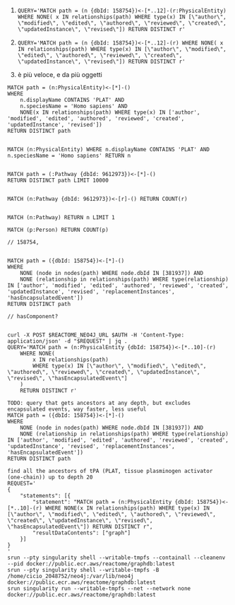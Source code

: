1. `QUERY='MATCH path = (n {dbId: 158754})<-[*..12]-(r:PhysicalEntity) WHERE NONE( x IN relationships(path) WHERE type(x) IN [\"author\", \"modified\", \"edited\", \"authored\", \"reviewed\", \"created\", \"updatedInstance\", \"revised\"]) RETURN DISTINCT r'`
2. `QUERY='MATCH path = (n {dbId: 158754})<-[*..12]-(r) WHERE NONE( x IN relationships(path) WHERE type(x) IN [\"author\", \"modified\", \"edited\", \"authored\", \"reviewed\", \"created\", \"updatedInstance\", \"revised\"]) RETURN DISTINCT r'`

2. è più veloce, e da più oggetti


<!-- # TODO: use cypher-shell directly in interactive container! -->
<!---->
<!-- # QUERY='MATCH path = (n:PhysicalEntity {dbId: 158754})<-[*]-(r) WHERE NONE( x IN relationships(path) WHERE type(x) IN [\"author\", \"modified\", \"edited\", \"authored\", \"reviewed\", \"created\", \"updatedInstance\", \"revised\", \"hasEncapsulatedEvent\"]) RETURN DISTINCT r' -->
<!-- # QUERY='MATCH path = (n:PhysicalEntity {dbId: 158754})<-[*..17]-(r) WHERE NONE( x IN relationships(path) WHERE type(x) IN [\"author\", \"modified\", \"edited\", \"authored\", \"reviewed\", \"created\", \"updatedInstance\", \"revised\"]) RETURN DISTINCT r' -->
<!-- # QUERY='MATCH path = (n:PhysicalEntity {dbId: 158754})<-[*..18]-(r) RETURN DISTINCT r' -->

```cql
MATCH path = (n:PhysicalEntity)<-[*]-()
WHERE 
    n.displayName CONTAINS 'PLAT' AND 
    n.speciesName = 'Homo sapiens' AND
    NONE(x IN relationships(path) WHERE type(x) IN ['author', 'modified', 'edited', 'authored', 'reviewed', 'created', 'updatedInstance', 'revised'])
RETURN DISTINCT path


MATCH (n:PhysicalEntity) WHERE n.displayName CONTAINS 'PLAT' AND n.speciesName = 'Homo sapiens' RETURN n


MATCH path = (:Pathway {dbId: 9612973})<-[*]-()
RETURN DISTINCT path LIMIT 10000


MATCH (n:Pathway {dbId: 9612973})<-[r]-() RETURN COUNT(r)


MATCH (n:Pathway) RETURN n LIMIT 1

MATCH (p:Person) RETURN COUNT(p) 

// 158754,


MATCH path = ({dbId: 158754})<-[*]-()
WHERE 
    NONE (node in nodes(path) WHERE node.dbId IN [381937]) AND
    NONE (relationship in relationships(path) WHERE type(relationship) IN ['author', 'modified', 'edited', 'authored', 'reviewed', 'created', 'updatedInstance', 'revised', 'replacementInstances', 'hasEncapsulatedEvent'])
RETURN DISTINCT path

// hasComponent?


curl -X POST $REACTOME_NEO4J_URL $AUTH -H 'Content-Type: application/json' -d "$REQUEST" | jq . 
QUERY='MATCH path = (n:PhysicalEntity {dbId: 158754})<-[*..10]-(r) 
    WHERE NONE(
        x IN relationships(path) 
        WHERE type(x) IN [\"author\", \"modified\", \"edited\", \"authored\", \"reviewed\", \"created\", \"updatedInstance\", \"revised\", \"hasEncapsulatedEvent\"]
    ) 
    RETURN DISTINCT r'

TODO: query that gets ancestors at any depth, but excludes encapsulated events, way faster, less useful
MATCH path = ({dbId: 158754})<-[*]-()
WHERE 
    NONE (node in nodes(path) WHERE node.dbId IN [381937]) AND
    NONE (relationship in relationships(path) WHERE type(relationship) IN ['author', 'modified', 'edited', 'authored', 'reviewed', 'created', 'updatedInstance', 'revised', 'replacementInstances', 'hasEncapsulatedEvent'])
RETURN DISTINCT path

find all the ancestors of tPA (PLAT, tissue plasminogen activator (one-chain)) up to depth 20
REQUEST='
{
    "statements": [{
        "statement": "MATCH path = (n:PhysicalEntity {dbId: 158754})<-[*..10]-(r) WHERE NONE(x IN relationships(path) WHERE type(x) IN [\"author\", \"modified\", \"edited\", \"authored\", \"reviewed\", \"created\", \"updatedInstance\", \"revised\", \"hasEncapsulatedEvent\"]) RETURN DISTINCT r",
        "resultDataContents": ["graph"]
    }]
}
'
srun --pty singularity shell --writable-tmpfs --containall --cleanenv --pid docker://public.ecr.aws/reactome/graphdb:latest
srun --pty singularity shell --writable-tmpfs -B /home/cicio_2048752/neo4j:/var/lib/neo4j docker://public.ecr.aws/reactome/graphdb:latest
srun singularity run --writable-tmpfs --net --network none docker://public.ecr.aws/reactome/graphdb:latest
```
